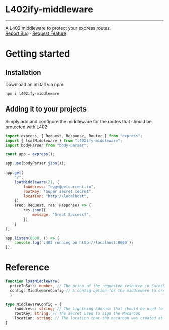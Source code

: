 # L402ify-middleware
-----

  <p>
    A L402 middleware to protect your express routes.
    <br/>
    <!-- <a href="https://github.com/othneildrew/Best-README-Template">View Demo</a> -->
    <!-- · -->
    <a href="https://github.com/lightning-digital-entertainment/l402ify-middleware/issues">Report Bug</a>
    ·
    <a href="https://github.com/lightning-digital-entertainment/l402ify-middleware/issues">Request Feature</a>
  </p>
</div>

# Getting started

## Installation

Download an install via npm:

`npm i l402ify-middleware`

## Adding it to your projects

Simply add and configure the middleware for the routes that should be protected with L402:

```js
import express, { Request, Response, Router } from "express";
import { lsatMiddleware } from "l402ify-middleware";
import bodyParser from "body-parser";

const app = express();

app.use(bodyParser.json());

app.get(
    "/",
    lsatMiddleware(21, {
        lnAddress: "egge@getcurrent.io",
        rootKey: "Super secret secret",
        location: "http://localhost",
    }),
    (req: Request, res: Response) => {
        res.json({
            message: "Great Success!",
        });
    }
);

app.listen(8000, () => {
    console.log(`L402 running on http://localhost:8000`);
});
```

# Reference

```ts
function lsatMiddleware(
  priceInSats: number, // The price of the requested resource in Satoshi
  config: MiddlewareConfig // A config option for the middleware to create valid L402 macaroons
  )

type MiddlewareConfig = {
    lnAddress: string; // The Lightning Address that should be used to fetch an invoice
    rootKey: string; // The secret used to sign the Macaroon
    location: string; // The location that the macaroon was created at
}
```